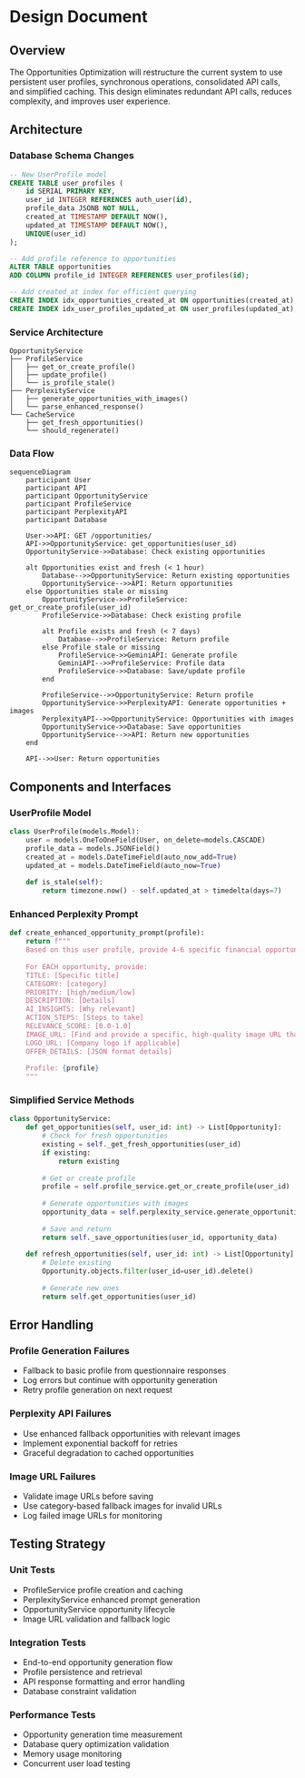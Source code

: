 # Design Document

## Overview

The Opportunities Optimization will restructure the current system to use persistent user profiles, synchronous operations, consolidated API calls, and simplified caching. This design eliminates redundant API calls, reduces complexity, and improves user experience.

## Architecture

### Database Schema Changes

```sql
-- New UserProfile model
CREATE TABLE user_profiles (
    id SERIAL PRIMARY KEY,
    user_id INTEGER REFERENCES auth_user(id),
    profile_data JSONB NOT NULL,
    created_at TIMESTAMP DEFAULT NOW(),
    updated_at TIMESTAMP DEFAULT NOW(),
    UNIQUE(user_id)
);

-- Add profile reference to opportunities
ALTER TABLE opportunities 
ADD COLUMN profile_id INTEGER REFERENCES user_profiles(id);

-- Add created_at index for efficient querying
CREATE INDEX idx_opportunities_created_at ON opportunities(created_at);
CREATE INDEX idx_user_profiles_updated_at ON user_profiles(updated_at);
```

### Service Architecture

```
OpportunityService
├── ProfileService
│   ├── get_or_create_profile()
│   ├── update_profile()
│   └── is_profile_stale()
├── PerplexityService
│   ├── generate_opportunities_with_images()
│   └── parse_enhanced_response()
└── CacheService
    ├── get_fresh_opportunities()
    └── should_regenerate()
```

### Data Flow

```mermaid
sequenceDiagram
    participant User
    participant API
    participant OpportunityService
    participant ProfileService
    participant PerplexityAPI
    participant Database

    User->>API: GET /opportunities/
    API->>OpportunityService: get_opportunities(user_id)
    OpportunityService->>Database: Check existing opportunities
    
    alt Opportunities exist and fresh (< 1 hour)
        Database-->>OpportunityService: Return existing opportunities
        OpportunityService-->>API: Return opportunities
    else Opportunities stale or missing
        OpportunityService->>ProfileService: get_or_create_profile(user_id)
        ProfileService->>Database: Check existing profile
        
        alt Profile exists and fresh (< 7 days)
            Database-->>ProfileService: Return profile
        else Profile stale or missing
            ProfileService->>GeminiAPI: Generate profile
            GeminiAPI-->>ProfileService: Profile data
            ProfileService->>Database: Save/update profile
        end
        
        ProfileService-->>OpportunityService: Return profile
        OpportunityService->>PerplexityAPI: Generate opportunities + images
        PerplexityAPI-->>OpportunityService: Opportunities with images
        OpportunityService->>Database: Save opportunities
        OpportunityService-->>API: Return new opportunities
    end
    
    API-->>User: Return opportunities
```

## Components and Interfaces

### UserProfile Model

```python
class UserProfile(models.Model):
    user = models.OneToOneField(User, on_delete=models.CASCADE)
    profile_data = models.JSONField()
    created_at = models.DateTimeField(auto_now_add=True)
    updated_at = models.DateTimeField(auto_now=True)
    
    def is_stale(self):
        return timezone.now() - self.updated_at > timedelta(days=7)
```

### Enhanced Perplexity Prompt

```python
def create_enhanced_opportunity_prompt(profile):
    return f"""
    Based on this user profile, provide 4-6 specific financial opportunities in India.
    
    For EACH opportunity, provide:
    TITLE: [Specific title]
    CATEGORY: [category]
    PRIORITY: [high/medium/low]
    DESCRIPTION: [Details]
    AI_INSIGHTS: [Why relevant]
    ACTION_STEPS: [Steps to take]
    RELEVANCE_SCORE: [0.0-1.0]
    IMAGE_URL: [Find and provide a specific, high-quality image URL that directly relates to this opportunity. Use news images, company logos, or relevant stock photos. Must be a working URL.]
    LOGO_URL: [Company logo if applicable]
    OFFER_DETAILS: [JSON format details]
    
    Profile: {profile}
    """
```

### Simplified Service Methods

```python
class OpportunityService:
    def get_opportunities(self, user_id: int) -> List[Opportunity]:
        # Check for fresh opportunities
        existing = self._get_fresh_opportunities(user_id)
        if existing:
            return existing
            
        # Get or create profile
        profile = self.profile_service.get_or_create_profile(user_id)
        
        # Generate opportunities with images
        opportunity_data = self.perplexity_service.generate_opportunities_with_images(profile)
        
        # Save and return
        return self._save_opportunities(user_id, opportunity_data)
    
    def refresh_opportunities(self, user_id: int) -> List[Opportunity]:
        # Delete existing
        Opportunity.objects.filter(user_id=user_id).delete()
        
        # Generate new ones
        return self.get_opportunities(user_id)
```

## Error Handling

### Profile Generation Failures
- Fallback to basic profile from questionnaire responses
- Log errors but continue with opportunity generation
- Retry profile generation on next request

### Perplexity API Failures
- Use enhanced fallback opportunities with relevant images
- Implement exponential backoff for retries
- Graceful degradation to cached opportunities

### Image URL Failures
- Validate image URLs before saving
- Use category-based fallback images for invalid URLs
- Log failed image URLs for monitoring

## Testing Strategy

### Unit Tests
- ProfileService profile creation and caching
- PerplexityService enhanced prompt generation
- OpportunityService opportunity lifecycle
- Image URL validation and fallback logic

### Integration Tests
- End-to-end opportunity generation flow
- Profile persistence and retrieval
- API response formatting and error handling
- Database constraint validation

### Performance Tests
- Opportunity generation time measurement
- Database query optimization validation
- Memory usage monitoring
- Concurrent user load testing